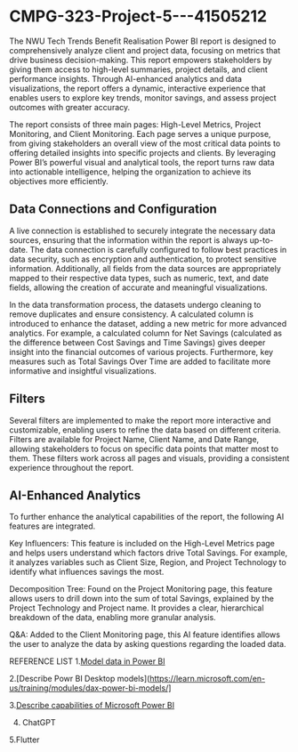 # CMPG-323-Project-5---41505212
The NWU Tech Trends Benefit Realisation Power BI report is designed to comprehensively analyze client and project data, focusing on metrics that drive business decision-making. This report empowers stakeholders by giving them access to high-level summaries, project details, and client performance insights. Through AI-enhanced analytics and data visualizations, the report offers a dynamic, interactive experience that enables users to explore key trends, monitor savings, and assess project outcomes with greater accuracy.

The report consists of three main pages: High-Level Metrics, Project Monitoring, and Client Monitoring. Each page serves a unique purpose, from giving stakeholders an overall view of the most critical data points to offering detailed insights into specific projects and clients. By leveraging Power BI’s powerful visual and analytical tools, the report turns raw data into actionable intelligence, helping the organization to achieve its objectives more efficiently.

## **Data Connections and Configuration** ##

A live connection is established to securely integrate the necessary data sources, ensuring that the information within the report is always up-to-date. The data connection is carefully configured to follow best practices in data security, such as encryption and authentication, to protect sensitive information. Additionally, all fields from the data sources are appropriately mapped to their respective data types, such as numeric, text, and date fields, allowing the creation of accurate and meaningful visualizations.

In the data transformation process, the datasets undergo cleaning to remove duplicates and ensure consistency. A calculated column is introduced to enhance the dataset, adding a new metric for more advanced analytics. For example, a calculated column for Net Savings (calculated as the difference between Cost Savings and Time Savings) gives deeper insight into the financial outcomes of various projects. Furthermore, key measures such as Total Savings Over Time are added to facilitate more informative and insightful visualizations.

## **Filters** ##

Several filters are implemented to make the report more interactive and customizable, enabling users to refine the data based on different criteria. Filters are available for Project Name, Client Name, and Date Range, allowing stakeholders to focus on specific data points that matter most to them. These filters work across all pages and visuals, providing a consistent experience throughout the report.

## **AI-Enhanced Analytics** ##

To further enhance the analytical capabilities of the report, the following AI features are integrated. 

Key Influencers: This feature is included on the High-Level Metrics page and helps users understand which factors drive Total Savings. For example, it analyzes variables such as Client Size, Region, and Project Technology to identify what influences savings the most.

  Decomposition Tree: Found on the Project Monitoring page, this feature allows users to drill down into the sum of total Savings, explained by the Project Technology and Project name. It provides a clear, hierarchical breakdown of the data, enabling more granular analysis.
  
Q&A: Added to the Client Monitoring page, this AI feature identifies allows the user to analyze the data by asking questions regarding the loaded data.

REFERENCE LIST
1.[Model data in Power BI](https://learn.microsoft.com/en-us/training/modules/model-data-power-bi/)

2.[Describe Powr BI Desktop models](https://learn.microsoft.com/en-us/training/modules/dax-power-bi-models/]

3.[Describe capabilities of Microsoft Power BI](https://learn.microsoft.com/en-us/training/modules/introduction-power-bi/)

4. ChatGPT

5.Flutter

